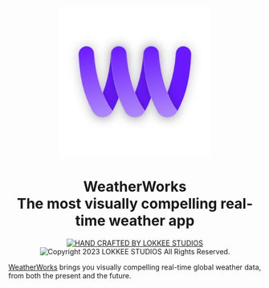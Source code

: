 <div align="center">
 <img src="icons/logo.svg" width="300"/>
</div>

<h1 align="center">WeatherWorks</br>The most visually compelling real-time weather app</h1>

<p align="center">
 <a href="https://lokkeestudios.com" title="Get inspired my more great work">
  <img src="https://img.shields.io/badge/HAND%20CRAFTED%20BY%20LOKKEE%20STUDIOS-6a19ff.svg?style=for-the-badge" alt="HAND CRAFTED BY LOKKEE STUDIOS" />
 </a>
 <img src="https://img.shields.io/badge/Copyright%20%C2%A9%202023%20LOKKEE%20STUDIOS%20All%20Rights%20Reserved.-0F1922.svg?style=for-the-badge" alt="Copyright 2023 LOKKEE STUDIOS All Rights Reserved." />
</p>

[WeatherWorks](https://weatherworks.lokkeestudios.com) brings you visually compelling real-time global weather data, from both the present and the future.

